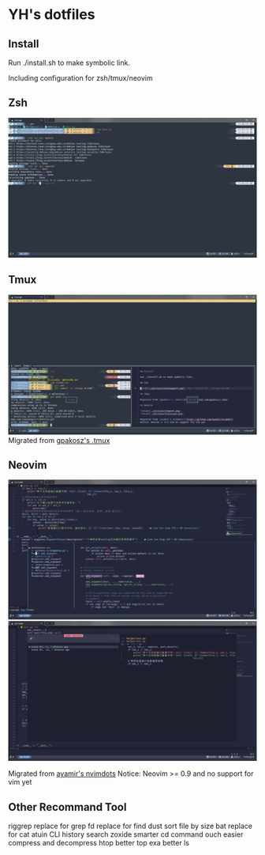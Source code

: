 # YH's dotfiles

## Install

Run ./install.sh to make symbolic link.

Including configuration for zsh/tmux/neovim

## Zsh

![zsh](./picture/autosuggest.png)

## Tmux

![Tmux](./picture/tmux.png)
Migrated from [gpakosz's .tmux](https://github.com/gpakosz/.tmux)

## Neovim

![nvim](./picture/showref.png)
![nvim](./picture/telescope.png)

Migrated from [ayamir's nvimdots](https://github.com/ayamir/nvimdots)
Notice: Neovim >= 0.9 and no support for vim yet

## Other Recommand Tool

riggrep replace for grep
fd replace for find
dust sort file by size
bat replace for cat
atuin CLI history search
zoxide smarter cd command
ouch easier compress and decompress
htop better top
exa better ls
